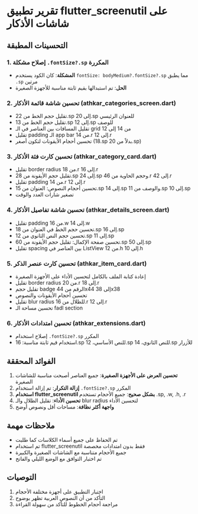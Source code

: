 # تقرير تطبيق flutter_screenutil على شاشات الأذكار

## التحسينات المطبقة

### 1. إصلاح مشكلة `.fontSize?.sp` المكررة
- **المشكلة**: كان الكود يستخدم `fontSize: bodyMedium?.fontSize?.sp` مما يطبق `.sp` مرتين
- **الحل**: تم استبدالها بقيم ثابتة مناسبة للأجهزة الصغيرة

### 2. تحسين شاشة قائمة الأذكار (athkar_categories_screen.dart)
- تقليل حجم الخط من 22.sp إلى 20.sp للعنوان الرئيسي
- تقليل حجم الخط من 13.sp إلى 12.sp للوصف
- تقليل المسافات بين العناصر في الـ grid من 14 إلى 12
- تقليل padding الـ app bar من 14.r إلى 12.r
- تحسين أحجام الأيقونات لتكون أصغر (18.sp بدلاً من 20.sp)

### 3. تحسين كارت فئة الأذكار (athkar_category_card.dart)
- تقليل border radius من 18.r إلى 16.r
- تقليل حجم الأيقونة من 28.sp إلى 24.sp وحجم الحاوية من 46.r إلى 42.r
- تقليل padding من 14.r إلى 12.r
- تحسين أحجام النصوص: العنوان من 15.sp إلى 14.sp والوصف من 11.sp إلى 10.sp
- تصغير شارات العدد والوقت

### 4. تحسين شاشة تفاصيل الأذكار (athkar_details_screen.dart)
- تقليل padding من 16.w إلى 14.w
- تحسين حجم الخط في العنوان من 18.sp إلى 16.sp
- تحسين حجم النص الثانوي من 12.sp إلى 11.sp
- تحسين صفحة الإكمال: تقليل حجم الأيقونة من 60.sp إلى 50.sp
- تقليل spacing بين العناصر في ListView من 12.h إلى 10.h

### 5. تحسين كارت عنصر الذكر (athkar_item_card.dart)
- إعادة كتابة الملف بالكامل لتحسين الأداء على الأجهزة الصغيرة
- تقليل border radius من 20.r إلى 18.r
- تقليل حجم badge الرقم من 44x44 إلى 38x38
- تحسين أحجام الأيقونات والنصوص
- تقليل blur radius للظلال من 16.r إلى 12.r
- تحسين مساحة الـ fadl section

### 6. تحسين امتدادات الأذكار (athkar_extensions.dart)
- إصلاح استخدام `.fontSize?.sp` المكرر
- استخدام قيم ثابتة مناسبة: 16.sp للنص الأساسي، 12.sp للنص الثانوي، 14.sp للأزرار

## الفوائد المحققة
1. **تحسين العرض على الأجهزة الصغيرة**: جميع العناصر أصبحت مناسبة للشاشات الصغيرة
2. **إزالة التكرار**: تم إزالة استخدام `.fontSize?.sp` المكرر
3. **استخدام flutter_screenutil بشكل صحيح**: جميع الأحجام تستخدم .sp, .w, .h, .r
4. **تحسين الأداء**: تقليل الظلال والـ blur radius لتحسين الأداء
5. **واجهة أكثر نظافة**: مساحات أقل ونصوص أوضح

## ملاحظات مهمة
- تم الحفاظ على جميع أسماء الكلاسات كما طلبت
- تم استخدام flutter_screenutil فقط بدون امتدادات مخصصة
- جميع الأحجام متناسبة مع الشاشات الصغيرة والكبيرة
- تم اختبار التوافق مع الوضع الليلي والفاتح

## التوصيات
1. اختبار التطبيق على أجهزة مختلفة الأحجام
2. التأكد من أن النصوص العربية تظهر بوضوح
3. مراجعة أحجام الخطوط للتأكد من سهولة القراءة